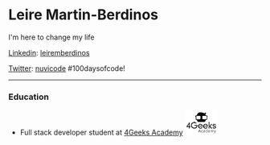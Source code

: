 # Leire Martin-Berdinos
I'm here to change my life

[Linkedin](https://www.linkedin.com/in/leiremberdinos/): [leiremberdinos](https://www.linkedin.com/in/leiremberdinos/)

[Twitter](https://twitter.com/nuvicode): [nuvicode](https://twitter.com/nuvicode) #100daysofcode!

__________________________________________________________________________________________

### Education
- Full stack developer student at [4Geeks Academy](https://4geeksacademy.com/) <img src="./img/logo-4geeks.png" height="50"  alt="Logo 4Geeks Academy">
